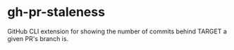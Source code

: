 # gh-pr-staleness
GitHub CLI extension for showing the number of commits behind TARGET a given PR's branch is.
